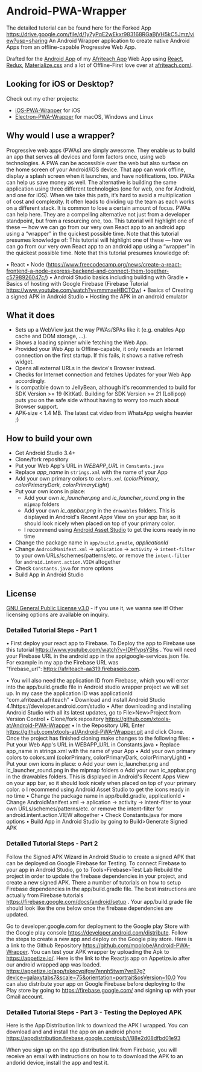 # Android-PWA-Wrapper
The detailed tutorial can be found here for the Forked App https://drive.google.com/file/d/1y7yPqE2wEkxr983168RGaBjVH5kC5Jmz/view?usp=sharing
An Android Wrapper application to create native Android Apps from an offline-capable Progressive Web App.

Drafted for the [Android App](https://appdistribution.firebase.google.com/pub/i/88e2d08dfbd01e93) of my [Afriteach App](http://www.afriteach.com/) Web App using [React](https://github.com/facebook/react), [Redux](https://github.com/reactjs/redux), [Materialize.css](https://github.com/Dogfalo/materialize) and a lot of Offline-First love over at [afriteach.com/](http://www.afriteach.com/).

## Looking for iOS or Desktop?
Check out my other projects:
- [iOS-PWA-Wrapper](https://github.com/xtools-at/iOS-PWA-Wrapper) for iOS
- [Electron-PWA-Wrapper](https://github.com/xtools-at/Electron-PWA-Wrapper) for macOS, Windows and Linux

## Why would I use a wrapper?
Progressive web apps (PWAs) are simply awesome. They enable us to build an app that serves all devices and form factors once, using web technologies. A PWA can be accessible over the web but also surface on the home screen of your Android/iOS device. That app can work offline, display a splash screen when it launches, and have notifications, too. 
PWAs can help us save money as well. The alternative is building the same application using three different technologies (one for web, one for Android, and one for iOS).
When we take this path, it’s hard to avoid a multiplication of cost and complexity. It often leads to dividing up the team as each works on a different stack. It is common to lose a certain amount of focus. PWAs can help here. They are a compelling alternative not just from a developer standpoint, but from a resourcing one, too.
This tutorial will highlight one of these — how we can go from our very own React app to an android app using a “wrapper” in the quickest possible time.  Note that this tutorial presumes knowledge of:
This tutorial will highlight one of these — how we can go from our very own React app to an android app using a “wrapper” in the quickest possible time.  Note that this tutorial presumes knowledge of:

•	React 
•	Node (https://www.freecodecamp.org/news/create-a-react-frontend-a-node-express-backend-and-connect-them-together-c5798926047c/)
•	Android Studio basics including building with Gradle
•	Basics of hosting with Google Firebase (Firebase Tutorial https://www.youtube.com/watch?v=mmmaeHBCTOw)
•	Basics of Creating a signed APK in Android Studio
•	Hosting the APK in an android emulator


## What it does
- Sets up a WebView just the way PWAs/SPAs like it (e.g. enables App cache and DOM storage, ...).
- Shows a loading spinner while fetching the Web App.
- Provided your Web App is Offline-capable, it only needs an Internet connection on the first startup. If this fails, it shows a native refresh widget.
- Opens all external URLs in the device's Browser instead.
- Checks for Internet connection and fetches Updates for your Web App accordingly.
- Is compatible down to JellyBean, although it's recommended to build for SDK Version >= 19 (KitKat). Building for SDK Version >= 21 (Lollipop) puts you on the safe side without having to worry too much about Browser support.
- APK-size < 1.4 MB. The latest cat video from WhatsApp weighs heavier ;)

## How to build your own
- Get Android Studio 3.4+
- Clone/fork repository
- Put your Web App's URL in _WEBAPP_URL_ in `Constants.java`
- Replace *app_name* in `strings.xml` with the name of your App
- Add your own primary colors to `colors.xml` (*colorPrimary, colorPrimaryDark, colorPrimaryLight*)
- Put your own icons in place:
    - Add your own _ic_launcher.png_ and _ic_launcher_round.png_ in the `mipmap` folders
    - Add your own _ic_appbar.png_ in the `drawables` folders. This is displayed in Android's _Recent Apps_ View on your app bar, so it should look nicely when placed on top of your primary color.
    - I recommend using [Android Asset Studio](https://romannurik.github.io/AndroidAssetStudio) to get the icons ready in no time
- Change the package name in `app/build.gradle`, *applicationId*
- Change `AndroidManifest.xml` -> `aplication` -> `activity` -> `intent-filter` to your own URLs/schemes/patterns/etc. or remove the `intent-filter` for `android.intent.action.VIEW` altogether
- Check `Constants.java` for more options
- Build App in Android Studio

## License
[GNU General Public License v3.0](https://www.gnu.org/licenses/gpl-3.0.en.html) - if you use it, we wanna see it!
Other licensing options are available on inquiry.

### Detailed Tutorial Steps - Part 1
•	First deploy your react app to Firebase. To Deploy the app to Firebase use this tutorial https://www.youtube.com/watch?v=IDHfvpsYShs . You will need your Firebase URL in the android app in the app\google-services.json file. For example in my app the Firebase URL was  
"firebase_url": https://afriteach-aa319.firebaseio.com. 

•	You will also need the application ID from Firebase, which you will enter into the app/build.gradle file in Android studio wrapper project we will set up. In my case the application ID was applicationId "com.afriteach.afriteach"
•	Download and install Android Studio 4.1https://developer.android.com/studio
•	After downloading and installing Android Studio with all its latest updates,  go to File>New>Project from Version Control
•	Clone/fork repository https://github.com/xtools-at/Android-PWA-Wrapper 
•	In the Repository URL Enter https://github.com/xtools-at/Android-PWA-Wrapper.git and click Clone. Once the project has finished cloning make changes to the following files:
•	Put your Web App's URL in WEBAPP_URL in Constants.java
•	Replace app_name in strings.xml with the name of your App
•	Add your own primary colors to colors.xml (colorPrimary, colorPrimaryDark, colorPrimaryLight)
•	Put your own icons in place:
o	Add your own ic_launcher.png and ic_launcher_round.png in the mipmap folders
o	Add your own ic_appbar.png in the drawables folders. This is displayed in Android's Recent Apps View on your app bar, so it should look nicely when placed on top of your primary color.
o	I recommend using Android Asset Studio to get the icons ready in no time
•	Change the package name in app/build.gradle, applicationId
•	Change AndroidManifest.xml -> aplication -> activity -> intent-filter to your own URLs/schemes/patterns/etc. or remove the intent-filter for android.intent.action.VIEW altogether
•	Check Constants.java for more options
•	Build App in Android Studio by going to Build>Generate Signed APK


### Detailed Tutorial Steps - Part 2
Follow the Signed APK Wizard in Android Studio to create a signed APK that can be deployed on Google Firebase for Testing. 
To connect Firebase to your app in Android Studio, go to  Tools>Firebase>Test Lab
Rebuild the project in order to update the firebase dependencies in your project, and create a new signed APK. There a number of tutorials on how to setup Firebase dependencies in the app/build.gradle file. The best instructions are actually from Firebase tutorials https://firebase.google.com/docs/android/setup . Your app/build.grade file should look like the one below once the firebase dependencies are updated.

Go to developer.google.com for deployment to the Google play Store with the Google play console https://developer.android.com/distribute.
Follow the steps to create a new app and deploy on the Google play store.
Here is a link to the Github Repository https://github.com/mpolobe/Android-PWA-Wrapper.
You can test your APK wrapper by uploading the Apk to https://appetize.io/. Here is the link to the Reactjs app on Appetize.io after our android wrapped app was loaded.
https://appetize.io/app/txkecypjfgw7ennh5twm7wr87g?device=galaxytabs7&scale=75&orientation=portrait&osVersion=10.0
You can also distribute your app on Google Firebase before deploying to the Play store by going to https://firebase.google.com/ and signing up with your Gmail account.

### Detailed Tutorial Steps - Part 3 - Testing the Deployed APK

Here is the App Distribution link to download the APK I wrapped. You can download and  and install the app on an android phone https://appdistribution.firebase.google.com/pub/i/88e2d08dfbd01e93

When you sign up on the app distribution link from Firebase, you will receive an email with instructions on how to  to download the APK to an andorid device, install the app and test it.




